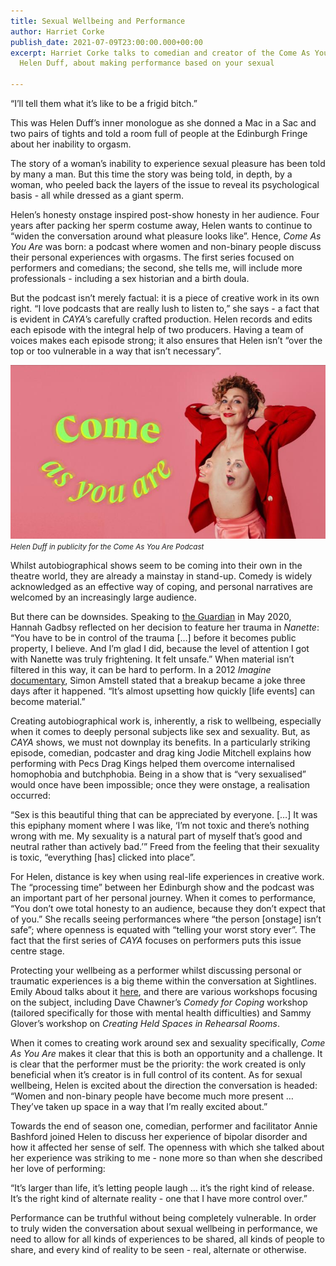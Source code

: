```yaml
---
title: Sexual Wellbeing and Performance
author: Harriet Corke
publish_date: 2021-07-09T23:00:00.000+00:00
excerpt: Harriet Corke talks to comedian and creator of the Come As You Are Podcast,
  Helen Duff, about making performance based on your sexual

---
```

“I’ll tell them what it’s like to be a frigid bitch.”

This was Helen Duff’s inner monologue as she donned a Mac in a Sac and two pairs of tights and told a room full of people at the Edinburgh Fringe about her inability to orgasm.

The story of a woman’s inability to experience sexual pleasure has been told by many a man. But this time the story was being told, in depth, by a woman, who peeled back the layers of the issue to reveal its psychological basis - all while dressed as a giant sperm.

Helen’s honesty onstage inspired post-show honesty in her audience. Four years after packing her sperm costume away, Helen wants to continue to “widen the conversation around what pleasure looks like”. Hence, _Come As You Are_ was born: a podcast where women and non-binary people discuss their personal experiences with orgasms. The first series focused on performers and comedians; the second, she tells me, will include more professionals - including a sex historian and a birth doula.

  
But the podcast isn’t merely factual: it is a piece of creative work in its own right. “I love podcasts that are really lush to listen to,” she says - a fact that is evident in _CAYA_’s carefully crafted production. Helen records and edits each episode with the integral help of two producers. Having a team of voices makes each episode strong; it also ensures that Helen isn’t “over the top or too vulnerable in a way that isn’t necessary”.

![Helen Duff in publicity for the Come As You Are Podcast](/static/img/in-focus/come-as-you-are-article.jpeg)
<small class="caption"><em>Helen Duff in publicity for the Come As You Are Podcast</em></small>

Whilst autobiographical shows seem to be coming into their own in the theatre world, they are already a mainstay in stand-up. Comedy is widely acknowledged as an effective way of coping, and personal narratives are welcomed by an increasingly large audience.

  
But there can be downsides. Speaking to [the Guardian](https://www.theguardian.com/stage/2020/may/31/hannah-gadsby-you-dont-do-a-show-like-nanette-without-a-tough-shell) in May 2020, Hannah Gadbsy reflected on her decision to feature her trauma in _Nanette_: “You have to be in control of the trauma \[…\] before it becomes public property, I believe. And I’m glad I did, because the level of attention I got with Nanette was truly frightening. It felt unsafe.” When material isn’t filtered in this way, it can be hard to perform. In a 2012 _Imagine_ [documentary](https://youtu.be/ddDbyWb6VAs), Simon Amstell stated that a breakup became a joke three days after it happened. “It’s almost upsetting how quickly \[life events\] can become material.”

Creating autobiographical work is, inherently, a risk to wellbeing, especially when it comes to deeply personal subjects like sex and sexuality. But, as _CAYA_ shows, we must not downplay its benefits. In a particularly striking episode, comedian, podcaster and drag king Jodie Mitchell explains how performing with Pecs Drag Kings helped them overcome internalised homophobia and butchphobia. Being in a show that is “very sexualised” would once have been impossible; once they were onstage, a realisation occurred:

  
“Sex is this beautiful thing that can be appreciated by everyone. \[…\] It was this epiphany moment where I was like, ‘I’m not toxic and there’s nothing wrong with me. My sexuality is a natural part of myself that’s good and neutral rather than actively bad.’” Freed from the feeling that their sexuality is toxic, “everything \[has\] clicked into place”.

For Helen, distance is key when using real-life experiences in creative work. The “processing time” between her Edinburgh show and the podcast was an important part of her personal journey. When it comes to performance, “You don’t owe total honesty to an audience, because they don’t expect that of you.” She recalls seeing performances where “the person \[onstage\] isn’t safe”; where openness is equated with “telling your worst story ever”. The fact that the first series of _CAYA_ focuses on performers puts this issue centre stage.

Protecting your wellbeing as a performer whilst discussing personal or traumatic experiences is a big theme within the conversation at Sightlines. Emily Aboud talks about it [here](https://sightlinesfestival.co.uk/articles/talking-tragedy-without-traumatising/), and there are various workshops focusing on the subject, including Dave Chawner’s _Comedy for Coping_ workshop (tailored specifically for those with mental health difficulties) and Sammy Glover’s workshop on _Creating Held Spaces in Rehearsal Rooms_.

When it comes to creating work around sex and sexuality specifically, _Come As You Are_ makes it clear that this is both an opportunity and a challenge. It is clear that the performer must be the priority: the work created is only beneficial when it’s creator is in full control of its content. As for sexual wellbeing, Helen is excited about the direction the conversation is headed: “Women and non-binary people have become much more present … They’ve taken up space in a way that I’m really excited about.”

Towards the end of season one, comedian, performer and facilitator Annie Bashford joined Helen to discuss her experience of bipolar disorder and how it affected her sense of self. The openness with which she talked about her experience was striking to me - none more so than when she described her love of performing:

“It’s larger than life, it’s letting people laugh … it’s the right kind of release. It’s the right kind of alternate reality - one that I have more control over.”

Performance can be truthful without being completely vulnerable. In order to truly widen the conversation about sexual wellbeing in performance, we need to allow for all kinds of experiences to be shared, all kinds of people to share, and every kind of reality to be seen - real, alternate or otherwise.